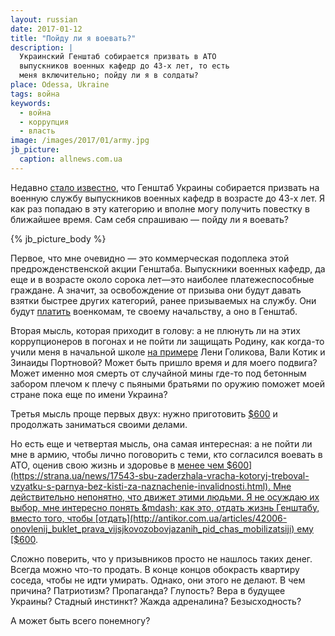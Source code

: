 ```yaml
---
layout: russian
date: 2017-01-12
title: "Пойду ли я воевать?"
description: |
  Украинский Генштаб собирается призвать в АТО
  выпускников военных кафедр до 43-х лет, то есть
  меня включительно; пойду ли я в солдаты?
place: Odessa, Ukraine
tags: война
keywords:
  - война
  - коррупция
  - власть
image: /images/2017/01/army.jpg
jb_picture:
  caption: allnews.com.ua
---
```


Недавно [стало известно](http://www.segodnya.ua/ukraine/prizyv-oficerov-zapasa-vse-podrobnosti-786823.html),
что Генштаб Украины собирается призвать
на военную службу выпускников военных кафедр в возрасте до
43-х лет. Я как раз попадаю в эту категорию и вполне могу получить
повестку в ближайшее время. Сам себя спрашиваю &mdash; пойду ли я воевать?

<!--more-->

{% jb_picture_body %}

Первое, что мне очевидно &mdash; это коммерческая подоплека этой предрожденственской
акции Генштаба. Выпускники военных кафедр, да еще и в возрасте около сорока лет&mdash;это
наиболее платежеспособные граждане. А значит, за освобождение
от призыва они будут давать взятки быстрее других категорий, ранее призываемых
на службу. Они будут
[платить](http://dnipro.depo.ua/rus/dnipro/u-dnipropetrovsku-kontrrozvidniki-sbu-popalisya-na-habari-22092015161300)
военкомам, те своему начальству, а оно в Генштаб.

Вторая мысль, которая приходит в голову: а не плюнуть ли на этих коррупционеров
в погонах и не пойти ли защищать Родину, как когда-то учили меня в начальной
школе [на примере](https://ru.wikipedia.org/wiki/%D0%9F%D0%B8%D0%BE%D0%BD%D0%B5%D1%80%D1%8B-%D0%B3%D0%B5%D1%80%D0%BE%D0%B8)
Лени Голикова, Вали Котик и Зинаиды Портновой?
Может быть пришло время и для моего подвига? Может именно моя смерть
от случайной мины где-то под бетонным забором плечом к плечу с пьяными братьями
по оружию поможет моей стране пока еще по имени Украина?

Третья мысль проще первых двух: нужно приготовить
[$600](http://glavred.info/proisshestvija/v-zone-ato-na-vzyatke-pogorel-sotrudnik-voenkomata-treboval-dengi-za-otmazku-ot-armii-361084.html)
и продолжать заниматься своими делами.

Но есть еще и четвертая мысль, она самая интересная: а не пойти ли мне в армию,
чтобы лично поговорить с теми, кто согласился воевать в АТО, оценив
свою жизнь и здоровье в
[менее чем $600](https://strana.ua/news/17543-sbu-zaderzhala-vracha-kotoryj-treboval-vzyatku-s-parnya-bez-kisti-za-naznachenie-invalidnosti.html).
Мне действительно непонятно, что движет
этими людьми. Я не осуждаю их выбор, мне интересно понять &mdash; как это,
отдать жизнь Генштабу, вместо того, чтобы
[отдать](http://antikor.com.ua/articles/42006-onovlenij_buklet_prava_vijsjkovozobovjazanih_pid_chas_mobilizatsiji)
ему
[$600](http://kp.ua/politics/460834-yzbezhat-uchastyia-v-ato-mozhno-za-500-dollarov).

Сложно поверить, что у призывников просто не нашлось таких денег. Всегда можно
что-то продать. В конце концов обокрасть квартиру соседа, чтобы не
идти умирать. Однако, они этого не делают. В чем причина? Патриотизм?
Пропаганда? Глупость? Вера в будущее Украины? Стадный инстинкт? Жажда
адреналина? Безысходность?

А может быть всего понемногу?
